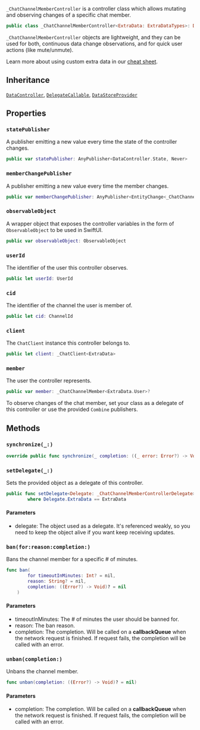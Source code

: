 
`_ChatChannelMemberController` is a controller class which allows mutating and observing changes of a specific chat member.

``` swift
public class _ChatChannelMemberController<ExtraData: ExtraDataTypes>: DataController, DelegateCallable, DataStoreProvider 
```

`_ChatChannelMemberController` objects are lightweight, and they can be used for both, continuous data change observations,
and for quick user actions (like mute/unmute).

> 

Learn more about using custom extra data in our [cheat sheet](https://github.com/GetStream/stream-chat-swift/wiki/Cheat-Sheet#working-with-extra-data).

## Inheritance

[`DataController`](../DataController), [`DelegateCallable`](../DelegateCallable), [`DataStoreProvider`](../../Database/DataStoreProvider)

## Properties

### `statePublisher`

A publisher emitting a new value every time the state of the controller changes.

``` swift
public var statePublisher: AnyPublisher<DataController.State, Never> 
```

### `memberChangePublisher`

A publisher emitting a new value every time the member changes.

``` swift
public var memberChangePublisher: AnyPublisher<EntityChange<_ChatChannelMember<ExtraData.User>>, Never> 
```

### `observableObject`

A wrapper object that exposes the controller variables in the form of `ObservableObject` to be used in SwiftUI.

``` swift
public var observableObject: ObservableObject 
```

### `userId`

The identifier of the user this controller observes.

``` swift
public let userId: UserId
```

### `cid`

The identifier of the channel the user is member of.

``` swift
public let cid: ChannelId
```

### `client`

The `ChatClient` instance this controller belongs to.

``` swift
public let client: _ChatClient<ExtraData>
```

### `member`

The user the controller represents.

``` swift
public var member: _ChatChannelMember<ExtraData.User>? 
```

To observe changes of the chat member, set your class as a delegate of this controller or use the provided
`Combine` publishers.

## Methods

### `synchronize(_:)`

``` swift
override public func synchronize(_ completion: ((_ error: Error?) -> Void)? = nil) 
```

### `setDelegate(_:)`

Sets the provided object as a delegate of this controller.

``` swift
public func setDelegate<Delegate: _ChatChannelMemberControllerDelegate>(_ delegate: Delegate)
        where Delegate.ExtraData == ExtraData 
```

> 

#### Parameters

  - delegate: The object used as a delegate. It's referenced weakly, so you need to keep the object alive if you want keep receiving updates.

### `ban(for:reason:completion:)`

Bans the channel member for a specific \# of minutes.

``` swift
func ban(
        for timeoutInMinutes: Int? = nil,
        reason: String? = nil,
        completion: ((Error?) -> Void)? = nil
    ) 
```

#### Parameters

  - timeoutInMinutes: The \# of minutes the user should be banned for.
  - reason: The ban reason.
  - completion: The completion. Will be called on a **callbackQueue** when the network request is finished. If request fails, the completion will be called with an error.

### `unban(completion:)`

Unbans the channel member.

``` swift
func unban(completion: ((Error?) -> Void)? = nil) 
```

#### Parameters

  - completion: The completion. Will be called on a **callbackQueue** when the network request is finished. If request fails, the completion will be called with an error.
